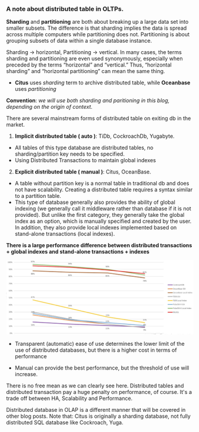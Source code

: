 ### A note about distributed table in OLTPs.

**Sharding** and **partitioning** are both about breaking up a large data set into smaller subsets.
The difference is that sharding implies the data is spread across multiple computers while partitioning does not.
Partitioning is about grouping subsets of data within a single database instance.

Sharding → horizontal, Partitioning → vertical. 
In many cases, the terms sharding and partitioning are even used synonymously, especially when preceded by the terms “horizontal” and “vertical.” Thus, “horizontal sharding” and “horizontal partitioning” can mean the same thing. 
- **Citus** uses *sharding* term to archive distributed table, while **Oceanbase** uses *partitioning*


**Convention**:  _we will use both *sharding* and *paritioning* in this blog, depending on the origin of context._ 

There are several mainstream forms of distributed table on exiting db in the market. 

1. **Implicit distributed table ( auto )**: TiDb, CockroachDb, Yugabyte. 
- All tables of this type database are distributed tables, no sharding/partition key needs to be specified.
- Using Distributed Transactions to maintain global indexes

2. **Explicit distributed table ( manual )**: Citus, OceanBase.
- A table without partition key is a normal table in traditional db and does not have scalability. Creating a distributed table requires a syntax similar to a partition table.
- This type of database generally also provides the ability of global indexing (we generally call it middleware rather than database if it is not provided). But unlike the first category, they generally take the global index as an option, which is manually specified and created by the user. In addition, they also provide local indexes implemented based on stand-alone transactions (local indexes).

**There is a large performance difference between distributed transactions + global indexes and stand-alone transactions + indexes**

![image](images/distributed_table_benchmark.png)

- Transparent (automatic) ease of use determines the lower limit of the use of distributed databases, but there is a higher cost in terms of performance

- Manual can provide the best performance, but the threshold of use will increase.


There is no free mean as we can clearly see here.
Distributed tables and distributed transaction pay a huge penalty on performance, of course. It's a trade off between HA, Scalability and Performance.

Distributed database in OLAP is a different manner that will be covered in other blog posts. Note that: Citus is originally a sharding database, not fully distributed SQL database like Cockroach, Yuga.
